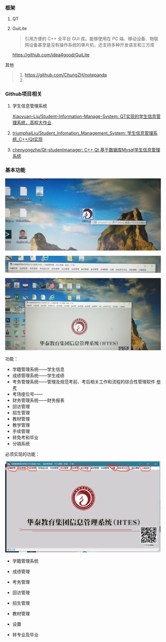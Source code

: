 

### 框架

1. QT

2. GuiLite

   > 引用方便的 C++ 全平台 GUI 库。能够使用在 PC 端、移动设备、物联网设备甚至是没有操作系统的单片机，还支持多种开发语言和三方库

   https://github.com/idea4good/GuiLite



其他

> 1. https://github.com/ChungZH/notepanda
> 2. 







### Github项目相关

1. 学生信息管理系统

   [Xiaoyuan-Liu/Student-Information-Manage-System: QT实现的学生信息管理系统，高程大作业](https://github.com/Xiaoyuan-Liu/Student-Information-Manage-System)

2. [triumphalLiu/Student_Infomation_Management_System: 学生信息管理系统_C++/Qt实现](https://github.com/triumphalLiu/Student_Infomation_Management_System)

3. [chenyongzhe/Qt-studentmanager: C++ Qt 基于数据库Mysql学生信息管理系统](https://github.com/chenyongzhe/Qt-studentmanager)





### 基本功能

![image-20210802235856416](imgs/image-20210802235856416.png)



![image-20210803000007362](imgs/image-20210803000007362.png)



![image-20210803000022300](imgs/image-20210803000022300.png)

功能：

- 学籍管理系统——学生信息
- 成绩管理系统——学生成绩
- 考务管理系统——管理及规范考前、考后相关工作和流程的综合性管理软件 [参考](http://www.zhuofan.net/product/detail?id=32)
- 考场座位号——
- 财务管理系统——财务报表
- 回访管理
- 招生管理
- 教材管理
- 教学管理
- 手续管理
- 转免考和毕业
- 分销系统



必须实现的功能：

![image-20210807123407333](imgs/image-20210807123407333.png) 

- 学籍管理系统

- 成绩管理
- 考务管理
- 回访管理
- 招生管理
- 教材管理
- 设置
- 转专业及毕业



